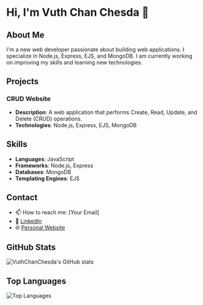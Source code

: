 # Hi, I'm Vuth Chan Chesda 👋

## About Me

I'm a new web developer passionate about building web applications. I specialize in Node.js, Express, EJS, and MongoDB. I am currently working on improving my skills and learning new technologies.

## Projects

### CRUD Website
- **Description**: A web application that performs Create, Read, Update, and Delete (CRUD) operations.
- **Technologies**: Node.js, Express, EJS, MongoDB

## Skills

- **Languages**: JavaScript
- **Frameworks**: Node.js, Express
- **Databases**: MongoDB
- **Templating Engines**: EJS

## Contact

- 📫 How to reach me: [Your Email]
- 💼 [LinkedIn](https://www.linkedin.com/in/yourprofile)
- 🌐 [Personal Website](https://yourwebsite.com)

## GitHub Stats

![VuthChanChesda's GitHub stats](https://github-readme-stats.vercel.app/api?username=VuthChanChesda&show_icons=true&theme=radical&cache_seconds=1800
)

## Top Languages

![Top Languages](https://github-readme-stats.vercel.app/api/top-langs/?username=VuthChanChesda&layout=compact&theme=radical)










<!---
VuthChanChesda/VuthChanChesda is a ✨ special ✨ repository because its `README.md` (this file) appears on your GitHub profile.
You can click the Preview link to take a look at your changes.
--->

